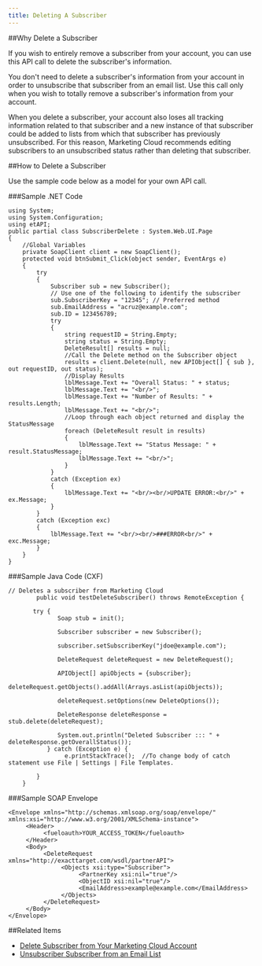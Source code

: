 ```yaml
---
title: Deleting A Subscriber
---
```


##Why Delete a Subscriber
<p>If you wish to entirely remove a subscriber from your account, you can use this API call to delete the subscriber's information.</p>
<p>You don't need to delete a subscriber's information from your account in order to unsubscribe that subscriber from an email list. Use this call only when you wish to totally remove a subscriber's information from your account.</p>
<p>When you delete a subscriber, your account also loses all tracking information related to that subscriber and a new instance of that subscriber could be added to lists from which that subscriber has previously unsubscribed. For this reason, Marketing Cloud recommends editing subscribers to an unsubscribed status rather than deleting that subscriber.</p>

##How to Delete a Subscriber
<p>Use the sample code below as a model for your own API call.</p>

###Sample .NET Code
```
using System;
using System.Configuration;
using etAPI;
public partial class SubscriberDelete : System.Web.UI.Page
{
    //Global Variables
    private SoapClient client = new SoapClient();
    protected void btnSubmit_Click(object sender, EventArgs e)
    {
        try
        {
            Subscriber sub = new Subscriber();
            // Use one of the following to identify the subscriber
            sub.SubscriberKey = "12345"; // Preferred method
            sub.EmailAddress = "acruz@example.com";
            sub.ID = 123456789;
            try
            {
                string requestID = String.Empty;
                string status = String.Empty;
                DeleteResult[] results = null;
                //Call the Delete method on the Subscriber object
                results = client.Delete(null, new APIObject[] { sub }, out requestID, out status);
                //Display Results
                lblMessage.Text += "Overall Status: " + status;
                lblMessage.Text += "<br/>";
                lblMessage.Text += "Number of Results: " + results.Length;
                lblMessage.Text += "<br/>";
                //Loop through each object returned and display the StatusMessage
                foreach (DeleteResult result in results)
                {
                    lblMessage.Text += "Status Message: " + result.StatusMessage;
                    lblMessage.Text += "<br/>";
                }
            }
            catch (Exception ex)
            {
                lblMessage.Text += "<br/><br/>UPDATE ERROR:<br/>" + ex.Message;
            }
        }
        catch (Exception exc)
        {
            lblMessage.Text += "<br/><br/>###ERROR<br/>" + exc.Message;
        }
    }
}
```
###Sample Java Code (CXF)
```
// Deletes a subscriber from Marketing Cloud
        public void testDeleteSubscriber() throws RemoteException {

       try {       
              Soap stub = init();

              Subscriber subscriber = new Subscriber();

              subscriber.setSubscriberKey("jdoe@example.com");

              DeleteRequest deleteRequest = new DeleteRequest();

              APIObject[] apiObjects = {subscriber};
              deleteRequest.getObjects().addAll(Arrays.asList(apiObjects));

              deleteRequest.setOptions(new DeleteOptions());

              DeleteResponse deleteResponse = stub.delete(deleteRequest);

              System.out.println("Deleted Subscriber ::: " + deleteResponse.getOverallStatus());     
           } catch (Exception e) {
                e.printStackTrace();  //To change body of catch statement use File | Settings | File Templates.

        }
    }
```
###Sample SOAP Envelope
```
<Envelope xmlns="http://schemas.xmlsoap.org/soap/envelope/" xmlns:xsi="http://www.w3.org/2001/XMLSchema-instance">
     <Header>
          <fueloauth>YOUR_ACCESS_TOKEN</fueloauth>
     </Header>
     <Body>
          <DeleteRequest xmlns="http://exacttarget.com/wsdl/partnerAPI">
               <Objects xsi:type="Subscriber">
                    <PartnerKey xsi:nil="true"/>
                    <ObjectID xsi:nil="true"/>
                    <EmailAddress>example@example.com</EmailAddress>
               </Objects>
          </DeleteRequest>
     </Body>
</Envelope>
```
##Related Items
* [Delete Subscriber from Your Marketing Cloud Account](https://help.salesforce.com/articleView?id=mc_es_subscribers_without_enhanced_subscriber_features.htm&type=5)
* [Unsubscriber Subscriber from an Email List](unsubscribing_and_logging_an_unsubevent_with_a_logunsubevent_execute_call.htm)
